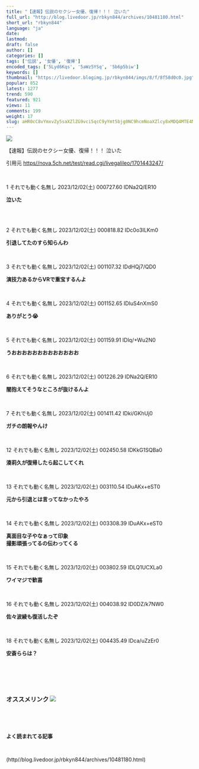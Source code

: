 ```yaml
---
title: "【速報】伝説のセクシー女優、復帰！！！ 泣いた"
full_url: "http://blog.livedoor.jp/rbkyn844/archives/10481180.html"
short_url: "rbkyn844"
language: "ja"
date: 
lastmod: 
draft: false
author: []
categories: []
tags: ['伝説', '女優', '復帰']
encoded_tags: ['5Lyd6Kqs', '5aWz5YSq', '5b6p5biw']
keywords: []
thumbnail: "https://livedoor.blogimg.jp/rbkyn844/imgs/8/f/8f58d0c0.jpg"
popular: 852
latest: 1277
trend: 590
featured: 921
views: 11
comments: 199
weight: 17
slug: aHR0cC8vYmxvZy5saXZlZG9vci5qcC9yYmt5bjg0NC9hcmNoaXZlcy8xMDQ4MTE4MC5odG1s
---
```


![](https://livedoor.blogimg.jp/rbkyn844/imgs/8/f/8f58d0c0.jpg)

<div><p>【速報】伝説のセクシー女優、復帰！！！ 泣いた</p><p>引用元 <a title='' target='_blank' href='https//nova.5ch.net/test/read.cgi/livegalileo/1701443247/'>https//nova.5ch.net/test/read.cgi/livegalileo/1701443247/ </a> </p><br><p class='res1'>1 それでも動く名無し 2023/12/02(土) 000727.60 IDNa2Q/ER10 </p> <p class='res2'><b> 泣いた <br> </b></p><blockquote class='twitter-tweet'><b><a href='https//twitter.com/inabaruka_all/status/1730528881562771886'></a></b></blockquote><b> <br></b><br> <p class='res1'>2 それでも動く名無し 2023/12/02(土) 000818.82 IDc0o3ILKm0 </p> <p class='res2'><b> 引退してたのすら知らんわ </b></p><br> <p class='res1'>3 それでも動く名無し 2023/12/02(土) 001107.32 IDdHQj7/QD0 </p> <p class='res2'><b> 演技力あるからVRで重宝するんよ </b></p><br> <p class='res1'>4 それでも動く名無し 2023/12/02(土) 001152.65 IDIuS4nXmS0 </p> <p class='res2'><b> ありがとう😭 </b></p><br> <p class='no-pc'></p> <p class='res1'>5 それでも動く名無し 2023/12/02(土) 001159.91 IDlq/+Wu2N0 </p> <p class='res2'><b> うおおおおおおおおおおおおお </b></p><br> <p class='res1'>6 それでも動く名無し 2023/12/02(土) 001226.29 IDNa2Q/ER10 </p> <p class='res2'><b> 闇抱えてそうなところが抜けるんよ </b></p><br> <p class='res1'>7 それでも動く名無し 2023/12/02(土) 001411.42 IDki/GKhUj0 </p> <p class='res2'><b> ガチの朗報やんけ </b></p><br> <p class='res1'>12 それでも動く名無し 2023/12/02(土) 002450.58 IDKkG1SQBa0 </p> <p class='res2'><b> 湊莉久が復帰したら起こしてくれ </b></p><br> <p class='res1'>13 それでも動く名無し 2023/12/02(土) 003110.54 IDuAKx+eST0 </p> <p class='res2'><b> 元から引退とは言ってなかったやろ </b></p><br> <p class='res1'>14 それでも動く名無し 2023/12/02(土) 003308.39 IDuAKx+eST0 </p> <p class='res2'><b> 真面目な子やなぁって印象 <br> 撮影頑張ってるの伝わってくる </b></p><br> <p class='res1'>15 それでも動く名無し 2023/12/02(土) 003802.59 IDLQ1UCXLa0 </p> <p class='res2'><b> ワイマジで歓喜 </b></p><br> <p class='res1'>16 それでも動く名無し 2023/12/02(土) 004038.92 ID0DZ/k7NW0 </p> <p class='res2'><b> 佐々波綾も復活したぞ </b></p><br> <p class='res1'>18 それでも動く名無し 2023/12/02(土) 004435.49 IDca/uZzEr0 </p> <p class='res2'><b> 安斎ららは？ </b></p><br> <p id='5077e33f033c4e934bb013c7c4eb8bbd'> </p><br> <br> <p class='no-pc'></p> <h3 class='linkh'>オススメリンク <img src='http//blog.livedoor.jp/rbkyn844/ftp/fusagikom-fikergh.png'></h3> <p class='link2'> </p><br> <p class='no-pc'></p> <p class='no-pc'><br><p><b>よく読まれてる記事</b></p><br></p> </div>

(http//blog.livedoor.jp/rbkyn844/archives/10481180.html)
